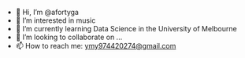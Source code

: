- 👋 Hi, I’m @afortyga
- 👀 I’m interested in music
- 🌱 I’m currently learning Data Science in the University of Melbourne
- 💞️ I’m looking to collaborate on ...
- 📫 How to reach me: ymy974420274@gmail.com

<!---
afortygalice/afortygalice is a ✨ special ✨ repository because its `README.md` (this file) appears on your GitHub profile.
You can click the Preview link to take a look at your changes.
--->

